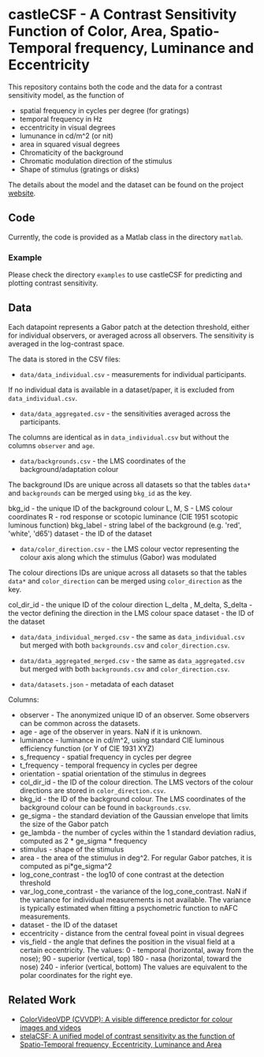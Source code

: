 # castleCSF - A Contrast Sensitivity Function of Color, Area, Spatio-Temporal frequency, Luminance and Eccentricity

This repository contains both the code and the data for a contrast sensitivity model, as the function of
* spatial frequency in cycles per degree (for gratings)
* temporal frequency in Hz
* eccentricity in visual degrees
* lumunance in cd/m^2 (or nit)
* area in squared visual degrees
* Chromaticity of the background
* Chromatic modulation direction of the stimulus
* Shape of stimulus (gratings or disks)

The details about the model and the dataset can be found on the project [website](https://www.cl.cam.ac.uk/research/rainbow/projects/castleCSF/). 

## Code

Currently, the code is provided as a Matlab class in the directory `matlab`. 

### Example

Please check the directory `examples` to use castleCSF for predicting and plotting contrast sensitivity.

## Data

Each datapoint represents a Gabor patch at the detection threshold, either for individual observers, or averaged across all observers. The sensitivity is averaged in the log-contrast space. 

The data is stored in the CSV files:

* `data/data_individual.csv` - measurements for individual participants. 

If no individual data is available in a dataset/paper, it is excluded from `data_individual.csv`. 

* `data/data_aggregated.csv` - the sensitivities averaged across the participants.

The columns are identical as in `data_individual.csv` but without the columns `observer` and `age`. 

* `data/backgrounds.csv` - the LMS coordinates of the background/adaptation colour

The background IDs are unique across all datasets so that the tables `data*` and `backgrounds` can be merged using `bkg_id` as the key. 

bkg_id - the unique ID of the background colour 
L, M, S - LMS colour coordinates
R - rod response or scotopic luminance (CIE 1951 scotopic luminous function)
bkg_label - string label of the background (e.g. 'red', 'white', 'd65')
dataset - the ID of the dataset

* `data/color_direction.csv` - the LMS colour vector representing the colour axis along which the stimulus (Gabor) was modulated

The colour directions IDs are unique across all datasets so that the tables `data*` and `color_direction` can be merged using `color_direction` as the key. 

col_dir_id - the unique ID of the colour direction
L_delta , M_delta, S_delta - the vector defining the direction in the LMS colour space
dataset - the ID of the dataset

* `data/data_individual_merged.csv` - the same as `data_individual.csv` but merged with both `backgrounds.csv` and `color_direction.csv`. 

* `data/data_aggregated_merged.csv` - the same as `data_aggregated.csv` but merged with both `backgrounds.csv` and `color_direction.csv`. 

* `data/datasets.json` - metadata of each dataset

Columns:
- observer - The anonymized unique ID of an observer. Some observers can be common across the datasets. 
- age - age of the observer in years. NaN if it is unknown.
- luminance - luminance in cd/m^2, using standard CIE luminous efficiency function (or Y of CIE 1931 XYZ)
- s_frequency - spatial frequency in cycles per degree
- t_frequency - temporal frequency in cycles per degree
- orientation - spatial orientation of the stimulus in degrees
- col_dir_id - the ID of the colour direction. The LMS vectors of the colour directions are stored in `color_direction.csv`. 
- bkg_id - the ID of the background colour. The LMS coordinates of the background colour can be found in `backgrounds.csv`.
- ge_sigma - the standard deviation of the Gaussian envelope that limits the size of the Gabor patch
- ge_lambda - the number of cycles within the 1 standard deviation radius, computed as 2 * ge_sigma * frequency
- stimulus - shape of the stimulus
- area - the area of the stimulus in deg^2. For regular Gabor patches, it is computed as pi*ge_sigma^2
- log_cone_contrast - the log10 of cone contrast at the detection threshold
- var_log_cone_contrast - the variance of the log_cone_contrast. NaN if the variance for individual measurements is not available. The variance is typically estimated when fitting a psychometric function to nAFC measurements. 
- dataset - the ID of the dataset
- eccentricity - distance from the central foveal point in visual degrees
- vis_field - the angle that defines the position in the visual field at a certain eccentricity. The values:
  0 - temporal (horizontal, away from the nose);
  90 - superior (vertical, top)
  180 - nasa (horizontal, toward the nose)
  240 - inferior (vertical, bottom)
  The values are equivalent to the polar coordinates for the right eye. 


## Related Work
- [ColorVideoVDP (CVVDP): A visible difference predictor for colour images and videos](https://github.com/gfxdisp/ColorVideoVDP)
- [stelaCSF: A unified model of contrast sensitivity as the function of Spatio-Temporal frequency, Eccentricity, Luminance and Area](https://github.com/gfxdisp/stelaCSF) 
